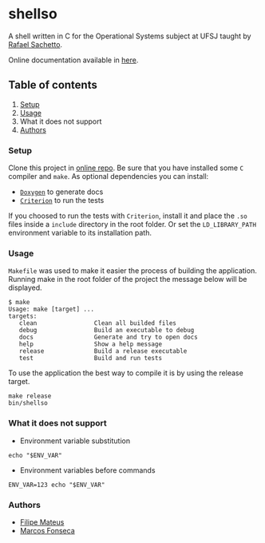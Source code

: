 # shellso

A shell written in C for the Operational Systems subject at UFSJ taught by
[Rafael Sachetto](https://github.com/rsachetto/).

Online documentation available in [here](https://marcosfons.github.io/shellso).


## Table of contents

1. [Setup](#Setup)
2. [Usage](#Usage)
3. What it does not support
5. [Authors](#Authors)



### Setup

Clone this project in [online repo](#https://github.com/marcosfons/shellso).
Be sure that you have installed some `C` compiler and `make`. As optional
dependencies you can install:
- [`Doxygen`](https://www.doxygen.nl/manual/install.html) to generate docs
- [`Criterion`](https://criterion.readthedocs.io/en/master/setup.html) to run
	the tests

If you choosed to run the tests with `Criterion`, install it and place the `.so`
files inside a `include` directory in the root folder. Or set the
`LD_LIBRARY_PATH` environment variable to its installation path.

### Usage

`Makefile` was used to make it easier the process of building the application.
Running make in the root folder of the project the message below will be
displayed.

```shell
$ make
Usage: make [target] ...
targets:
   clean                Clean all builded files
   debug                Build an executable to debug
   docs                 Generate and try to open docs
   help                 Show a help message
   release              Build a release executable
   test                 Build and run tests
```

To use the application the best way to compile it is by using the release
target.

```shell
make release
bin/shellso
```


### What it does not support

- Environment variable substitution
```shell
echo "$ENV_VAR"
```

- Environment variables before commands 
```shell
ENV_VAR=123 echo "$ENV_VAR"
```



### Authors

- [Filipe Mateus](https://github.com/fm4teus)
- [Marcos Fonseca](https://github.com/marcosfons)


